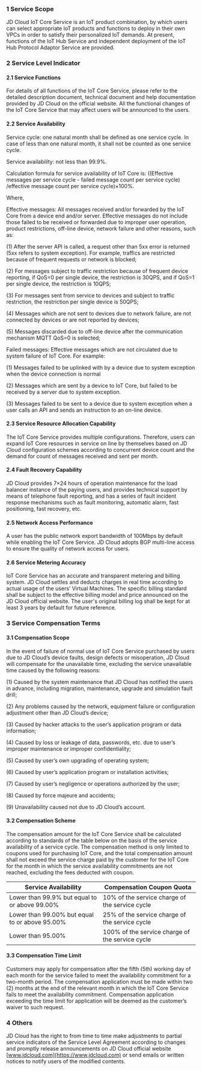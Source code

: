 ### 1 **Service Scope**

JD Cloud IoT Core Service is an IoT product combination, by which users can select appropriate IoT products and functions to deploy in their own VPCs in order to satisfy their personalized IoT demands. At present, functions of the IoT Hub Service and independent deployment of the IoT Hub Protocol Adaptor Service are provided.

### 2 **Service Level Indicator** 

#### 2.1 Service Functions 

For details of all functions of the IoT Core Service, please refer to the detailed description document, technical document and help documentation provided by JD Cloud on the official website. All the functional changes of the IoT Core Service that may affect users will be announced to the users. 

#### 2.2 **Service Availability**

Service cycle: one natural month shall be defined as one service cycle. In case of less than one natural month, it shall not be counted as one service cycle.

Service availability: not less than 99.9%.

Calculation formula for service availability of IoT Core is: ((Effective messages per service cycle - failed message count per service cycle) /effective message count per service cycle)×100%.

 

Where,

Effective messages: All messages received and/or forwarded by the IoT Core from a device end and/or server. Effective messages do not include those failed to be received or forwarded due to improper user operation, product restrictions, off-line device, network failure and other reasons, such as:

(1) After the server API is called, a request other than 5xx error is returned (5xx refers to system exception). For example, traffics are restricted because of frequent requests or network is blocked;

(2) For messages subject to traffic restriction because of frequent device reporting, if QoS=0 per single device, the restriction is 30QPS, and if QoS=1 per single device, the restriction is 10QPS;

(3) For messages sent from service to devices and subject to traffic restriction, the restriction per single device is 50QPS;

(4) Messages which are not sent to devices due to network failure, are not connected by devices or are not reported by devices;

(5) Messages discarded due to off-line device after the communication mechanism MQTT QoS=0 is selected;

Failed messages: Effective messages which are not circulated due to system failure of IoT Core. For example:

(1) Messages failed to be uplinked with by a device due to system exception when the device connection is normal

(2) Messages which are sent by a device to IoT Core, but failed to be received by a server due to system exception.

(3) Messages failed to be sent to a device due to system exception when a user calls an API and sends an instruction to an on-line device.

#### 2.3 Service Resource Allocation Capability 

The IoT Core Service provides multiple configurations. Therefore, users can expand IoT Core resources in service on line by themselves based on JD Cloud configuration schemes according to concurrent device count and the demand for count of messages received and sent per month. 

#### 2.4 Fault Recovery Capability 

JD Cloud provides 7×24 hours of operation maintenance for the load balancer instance of the paying users, and provides technical support by means of telephone fault reporting, and has a series of fault incident response mechanisms such as fault monitoring, automatic alarm, fast positioning, fast recovery, etc. 

#### 2.5 Network Access Performance 

A user has the public network export bandwidth of 100Mbps by default while enabling the IoT Core Service. JD Cloud adopts BGP multi-line access to ensure the quality of network access for users. 

#### 2.6 Service Metering Accuracy 

IoT Core Service has an accurate and transparent metering and billing system. JD Cloud settles and deducts charges in real time according to actual usage of the users’ Virtual Machines. The specific billing standard shall be subject to the effective billing model and price announced on the JD Cloud official website. The user's original billing log shall be kept for at least 3 years by default for future reference. 

### 3 Service Compensation Terms 

#### 3.1 **Compensation Scope**

In the event of failure of normal use of IoT Core Service purchased by users due to JD Cloud’s device faults, design defects or misoperation, JD Cloud will compensate for the unavailable time, excluding the service unavailable time caused by the following reasons:

(1) Caused by the system maintenance that JD Cloud has notified the users in advance, including migration, maintenance, upgrade and simulation fault drill;

(2) Any problems caused by the network, equipment failure or configuration adjustment other than JD Cloud’s device;

(3) Caused by hacker attacks to the user’s application program or data information;

(4) Caused by loss or leakage of data, passwords, etc. due to user’s improper maintenance or improper confidentiality;

(5) Caused by user’s own upgrading of operating system;

(6) Caused by user’s application program or installation activities;

(7) Caused by user’s negligence or operations authorized by the user;

(8) Caused by force majeure and accidents;

(9) Unavailability caused not due to JD Cloud’s account.

#### 3.2 Compensation Scheme

The compensation amount for the IoT Core Service shall be calculated according to standards of the table below on the basis of the service availability of a service cycle. The compensation method is only limited to coupons used for purchasing IoT Core, and the total compensation amount shall not exceed the service charge paid by the customer for the IoT Core for the month in which the service availability commitments are not reached, excluding the fees deducted with coupon.

 

| Service Availability                   | Compensation Coupon Quota             |
| ---------------------------- | -------------------------- |
| Lower than 99.9% but equal to or above 99.00% | 10% of the service charge of the service cycle  |
| Lower than 99.00% but equal to or above 95.00% | 25% of the service charge of the service cycle  |
| Lower than 95.00%                   | 100% of the service charge of the service cycle |

####  3.3 **Compensation Time Limit**

Customers may apply for compensation after the fifth (5th) working day of each month for the service failed to meet the availability commitment for a two-month period. The compensation application must be made within two (2) months at the end of the relevant month in which the IoT Core Service fails to meet the availability commitment. Compensation application exceeding the time limit for application will be deemed as the customer’s waiver to such request.

### 4 **Others**

JD Cloud has the right to from time to time make adjustments to partial service indicators of the Service Level Agreement according to changes and promptly release announcements on JD Cloud official website [www.jdcloud.com](https://www.jdcloud.com) or send emails or written notices to notify users of the modified contents.
